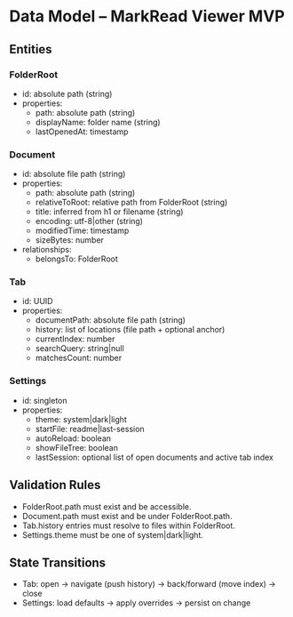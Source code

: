 # Data Model – MarkRead Viewer MVP

## Entities

### FolderRoot

- id: absolute path (string)
- properties:
  - path: absolute path (string)
  - displayName: folder name (string)
  - lastOpenedAt: timestamp

### Document

- id: absolute file path (string)
- properties:
  - path: absolute path (string)
  - relativeToRoot: relative path from FolderRoot (string)
  - title: inferred from h1 or filename (string)
  - encoding: utf-8|other (string)
  - modifiedTime: timestamp
  - sizeBytes: number
- relationships:
  - belongsTo: FolderRoot

### Tab

- id: UUID
- properties:
  - documentPath: absolute file path (string)
  - history: list of locations (file path + optional anchor)
  - currentIndex: number
  - searchQuery: string|null
  - matchesCount: number

### Settings

- id: singleton
- properties:
  - theme: system|dark|light
  - startFile: readme|last-session
  - autoReload: boolean
  - showFileTree: boolean
  - lastSession: optional list of open documents and active tab index

## Validation Rules

- FolderRoot.path must exist and be accessible.
- Document.path must exist and be under FolderRoot.path.
- Tab.history entries must resolve to files within FolderRoot.
- Settings.theme must be one of system|dark|light.

## State Transitions

- Tab: open → navigate (push history) → back/forward (move index) → close
- Settings: load defaults → apply overrides → persist on change

